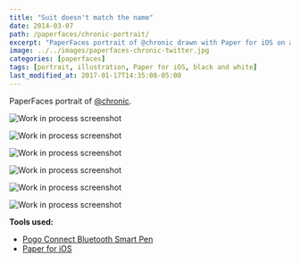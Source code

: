 ```yaml
---
title: "Suit doesn't match the name"
date: 2014-03-07
path: /paperfaces/chronic-portrait/
excerpt: "PaperFaces portrait of @chronic drawn with Paper for iOS on an iPad."
image: ../../images/paperfaces-chronic-twitter.jpg
categories: [paperfaces]
tags: [portrait, illustration, Paper for iOS, black and white]
last_modified_at: 2017-01-17T14:35:08-05:00
---
```


PaperFaces portrait of [@chronic](https://twitter.com/chronic).

![Work in process screenshot](../../images/paperfaces-chronic-process-1-lg.jpg)

![Work in process screenshot](../../images/paperfaces-chronic-process-2-lg.jpg)

![Work in process screenshot](../../images/paperfaces-chronic-process-3-lg.jpg)

![Work in process screenshot](../../images/paperfaces-chronic-process-4-lg.jpg)

![Work in process screenshot](../../images/paperfaces-chronic-process-5-lg.jpg)

![Work in process screenshot](../../images/paperfaces-chronic-process-5-lg.jpg)

**Tools used:**

- [Pogo Connect Bluetooth Smart Pen](https://www.amazon.com/gp/product/B009K448L4/ref=as_li_ss_tl?ie=UTF8&camp=1789&creative=390957&creativeASIN=B009K448L4&linkCode=as2&tag=mademist-20)
- [Paper for iOS](https://paper.bywetransfer.com/)
